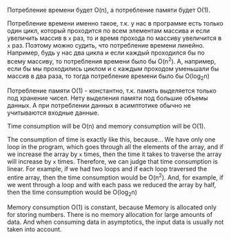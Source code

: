 Потребление времени будет O(n), а потребление памяти будет O(1).

Потребление времени именно такое, т.к. у нас в программе есть только один цикл, который проходится по всем элементам массива и если увеличить массив в `х` раз, то и время прохода по массиву увеличится в `x` раз. Поэтому можно судить, что потребление времени линейно. Например, будь у нас два цикла и если каждый проходился бы по всему массиву, то потребления времени было бы O(n<sup>2</sup>). А, например, если бы мы проходились циклом и с каждым проходом уменьшали бы массив в два раза, то тогда потребление времени было бы O(log<sub>2</sub>n)

Потребление памяти О(1) - константно, т.к. память выделяется только под хранение чисел. Нету выделения памяти под большие объемы данных. А при потреблении данных в асимптотике обычно не учитываются входные данные.

Time consumption will be O(n) and memory consumption will be O(1).

The consumption of time is exactly like this, because... We have only one loop in the program, which goes through all the elements of the array, and if we increase the array by `x` times, then the time it takes to traverse the array will increase by `x` times. Therefore, we can judge that time consumption is linear. For example, if we had two loops and if each loop traversed the entire array, then the time consumption would be O(n<sup>2</sup>). And, for example, if we went through a loop and with each pass we reduced the array by half, then the time consumption would be O(log<sub>2</sub>n)

Memory consumption O(1) is constant, because Memory is allocated only for storing numbers. There is no memory allocation for large amounts of data. And when consuming data in asymptotics, the input data is usually not taken into account.